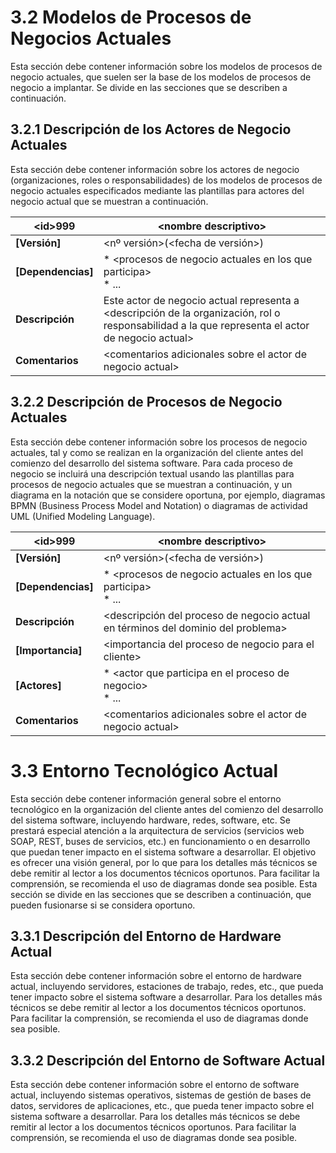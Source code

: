 # 3.2 Modelos de Procesos de Negocios Actuales
Esta sección debe contener información sobre los modelos de procesos de negocio actuales,
que suelen ser la base de los modelos de procesos de negocio a implantar.
Se divide en las secciones que se describen a continuación.

## 3.2.1 Descripción de los Actores de Negocio Actuales
Esta sección debe contener información sobre los actores de negocio (organizaciones, roles
o responsabilidades) de los modelos de procesos de negocio actuales especificados mediante
las plantillas para actores del negocio actual que se muestran a continuación.

| **\<id>999** | \<nombre descriptivo> |
| -- | -- |
| **[Versión]** | <nº versión>(<fecha de versión>) |
| **[Dependencias]** | * \<procesos de negocio actuales en los que participa> <br> * ... |
| **Descripción** | Este actor de negocio actual representa a <descripción de la organización, rol o responsabilidad  a la que representa  el actor de negocio actual> |
| **Comentarios** | \<comentarios adicionales sobre el actor de negocio actual> |

## 3.2.2 Descripción de Procesos de Negocio Actuales
Esta sección debe contener información sobre los procesos de negocio actuales, tal y como se realizan en la organización del cliente antes del comienzo del desarrollo del sistema software. Para cada proceso de negocio se incluirá una descripción textual usando las plantillas para procesos de negocio actuales que se muestran a continuación, y un diagrama en la notación que se considere oportuna, por ejemplo, diagramas BPMN (Business Process Model and Notation) o diagramas de actividad UML (Unified Modeling Language).

| **\<id>999** | \<nombre descriptivo> |
| -- | -- |
| **[Versión]** | <nº versión>(<fecha de versión>) |
| **[Dependencias]** | * \<procesos de negocio actuales en los que participa>  <br> * ... |
| **Descripción** | <descripción del proceso de negocio actual en términos del dominio del problema> |
| **[Importancia]** | \<importancia del proceso de negocio para el cliente> |
| **[Actores]** | * \<actor que participa en el proceso de negocio> <br> * ... |
| **Comentarios** | \<comentarios adicionales sobre el actor de negocio actual> |  

# 3.3 Entorno Tecnológico Actual
Esta sección debe contener información general sobre el entorno tecnológico en la organización del cliente antes del comienzo del desarrollo del sistema software, incluyendo hardware, redes, software, etc. Se prestará especial atención a la arquitectura de servicios (servicios web SOAP, REST, buses de servicios, etc.) en funcionamiento o en desarrollo que puedan tener impacto en el sistema software a desarrollar. El objetivo es ofrecer una visión general, por lo que para los detalles más técnicos se debe remitir al lector a los documentos técnicos oportunos. Para facilitar la comprensión, se recomienda el uso de diagramas donde sea posible. Esta sección se divide en las secciones que se describen a continuación, que pueden fusionarse si se considera oportuno.

## 3.3.1 Descripción del Entorno de Hardware Actual
Esta sección debe contener información sobre el entorno de hardware actual, incluyendo servidores, estaciones de trabajo, redes, etc., que pueda tener impacto sobre el sistema software a desarrollar. Para los detalles más técnicos se debe remitir al lector a los documentos técnicos oportunos. Para facilitar la comprensión, se recomienda el uso de diagramas donde sea posible.

## 3.3.2 	Descripción del Entorno de Software Actual
Esta sección debe contener información sobre el entorno de software actual, incluyendo sistemas operativos, sistemas de gestión de bases de datos, servidores de aplicaciones, etc., que pueda tener impacto sobre el sistema software a desarrollar. Para los detalles más técnicos se debe remitir al lector a los documentos técnicos oportunos. Para facilitar la comprensión, se recomienda el uso de diagramas donde sea posible.
